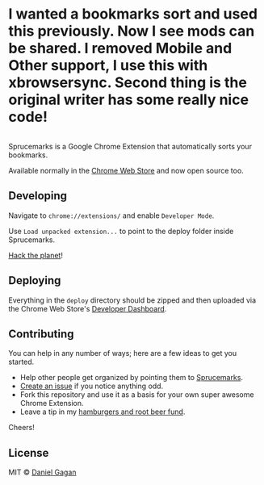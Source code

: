 <h1>I wanted a bookmarks sort and used this previously. Now I see mods can be shared. I removed Mobile and Other support, I use this with xbrowsersync.
Second thing is the original writer has some really nice code!</h1>

<img src="https://raw.githubusercontent.com/ForestMist/sprucemarks/master/images/sprucemarks.jpg" alt="">

Sprucemarks is a Google Chrome Extension that automatically sorts your bookmarks.

Available normally in the [Chrome Web Store](https://chrome.google.com/webstore/detail/sprucemarks/fakeocdnmmmnokabaiflppclocckihoj) and now open source too.

## Developing

Navigate to `chrome://extensions/` and enable `Developer Mode`.

Use `Load unpacked extension...` to point to the deploy folder inside Sprucemarks.

[Hack the planet](https://www.youtube.com/watch?v=Cipc8EowshY)!

## Deploying

Everything in the `deploy` directory should be zipped and then uploaded via the Chrome Web Store's [Developer Dashboard](https://chrome.google.com/webstore/developer/dashboard).

## Contributing

You can help in any number of ways; here are a few ideas to get you started.

* Help other people get organized by pointing them to [Sprucemarks](https://chrome.google.com/webstore/detail/sprucemarks/fakeocdnmmmnokabaiflppclocckihoj).
* [Create an issue](https://github.com/ForestMist/sprucemarks/issues) if you notice anything odd.
* Fork this repository and use it as a basis for your own super awesome Chrome Extension.
* Leave a tip in my [hamburgers and root beer fund](https://cash.me/$ForestMist).

Cheers!

## License

MIT © [Daniel Gagan](https://forestmist.org)
